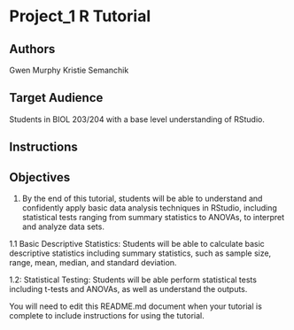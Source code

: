 # Project_1 R Tutorial

## Authors

Gwen Murphy
Kristie Semanchik

## Target Audience

Students in BIOL 203/204 with a base level understanding of RStudio.

## Instructions



## Objectives

1. By the end of this tutorial, students will be able to understand and confidently apply basic data analysis techniques in RStudio, including statistical tests ranging from summary statistics to ANOVAs, to interpret and analyze data sets.

1.1 Basic Descriptive Statistics: 
Students will be able to calculate basic descriptive statistics including summary statistics, such as sample size, range, mean, median, and standard deviation. 

1.2: Statistical Testing:
Students will be able perform statistical tests including t-tests and ANOVAs, as well as understand the outputs.  


You will need to edit this README.md document when your tutorial is complete to include instructions for using the tutorial.